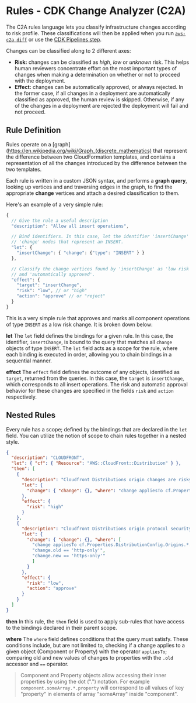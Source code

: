 # Rules - CDK Change Analyzer (C2A)

The C2A rules language lets you classify infrastructure changes according to risk profile.
These classifications will then be applied when you run [`aws-c2a diff`](https://github.com/cdklabs/awscdk-change-analyzer/tree/main/packages/aws-c2a) or use
the [CDK Pipelines step](https://github.com/cdklabs/awscdk-change-analyzer/tree/main/packages/%40aws-c2a/cdk-pipelines-step).

Changes can be classified along to 2 different axes:

* **Risk:** changes can be classified as *high*, *low* or *unknown* risk.
  This helps human reviewers concentrate effort on the most important types of
  changes when making a determination on whether or not to proceed with the
  deployment.
* **Effect:** changes can be automatically approved, or always rejected. In the
  former case, if all changes in a deployment are automatically classified as
  approved, the human review is skipped. Otherwise, if any of the changes in a
  deployment are rejected the deployment will fail and not proceed.

## Rule Definition

Rules operate on a [graph](https://en.wikipedia.org/wiki/Graph_(discrete_mathematics) that represent the difference between two CloudFormation templates, and contains a representation
of all the changes introduced by the difference between the two templates.

Each rule is written in a custom JSON syntax, and performs a **graph query**,
looking up vertices and and traversing edges in the graph, to find the
appropriate **change** vertices and attach a desired classification to them.

Here's an example of a very simple rule:

```js
{
  // Give the rule a useful description
  "description": "Allow all insert operations",

  // Bind identifiers. In this case, let the identifier 'insertChange' go over
  // 'change' nodes that represent an INSERT.
  "let": {
    "insertChange": { "change": {"type": "INSERT" } }
  },

  // Classify the change vertices found by 'insertChange' as 'low risk'
  // and 'automatically approved'.
  "effect": {
    "target": "insertChange",
    "risk": "low", // or "high"
    "action": "approve" // or "reject"
  }
}
```

This is a very simple rule that approves and marks all component operations of
type `INSERT` as a low risk change. It is broken down below:

**let**
The `let` field defines the bindings for a given rule. In this case, the identifier,
`insertChange`, is bound to the query that matches all `change` objects of type `INSERT`.
The `let` field acts as a scope for the rule, where each binding is executed in order,
allowing you to chain bindings in a sequential manner.

**effect**
The `effect` field defines the outcome of any objects, identified as `target`, returned
from the queries. In this case, the `target` is `insertChange`, which corresponds to all
insert operations. The risk and automatic approval behavior for these changes are
specified in the fields `risk` and `action` respectively.

## Nested Rules

Every rule has a scope; defined by the bindings that are declared in the `let` field.
You can utilize the notion of scope to chain rules together in a nested style.

```json
{
  "description": "CLOUDFRONT",
  "let": { "cf": { "Resource": "AWS::CloudFront::Distribution" } },
  "then": [
    {
      "description": "Cloudfront Distributions origin changes are risky",
      "let": {
        "change": { "change": {}, "where": "change appliesTo cf.Properties.DistributionConfig.Origins" }
      },
      "effect": {
        "risk": "high"
      }
    },
    {
      "description": "Cloudfront Distributions origin protocol security can increase",
      "let": {
        "change": { "change": {}, "where": [
          "change appliesTo cf.Properties.DistributionConfig.Origins.*.OriginProtocolPolicy",
          "change.old == 'http-only'",
          "change.new == 'https-only'"
          ]
        }
      },
      "effect": {
        "risk": "low",
        "action": "approve"
      }
    }
  ]
}
```

**then**
In this rule, the `then` field is used to apply sub-rules that have access to the bindings
declared in their parent scope.

**where**
The `where` field defines conditions that the query must satisfy. These conditions include,
but are not limited to, checking if a change applies to a given object (Component or Property)
with the operator `appliesTo`; comparing old and new values of changes to properties with
the `.old` accessor and `==` operator.

> Component and Property objects allow accessing their inner properties by using the dot (".")
notation. For example `component.someArray.*.property` will correspond to all values of key
"property" in elements of array "someArray" inside "component".
